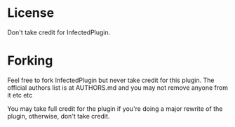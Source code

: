 License
=======
Don't take credit for InfectedPlugin.

Forking
=======
Feel free to fork InfectedPlugin but never take credit for this plugin. The official authors list is at AUTHORS.md and you may not remove anyone from it etc etc

You may take full credit for the plugin if you're doing a major rewrite of the plugin, otherwise, don't take credit.
